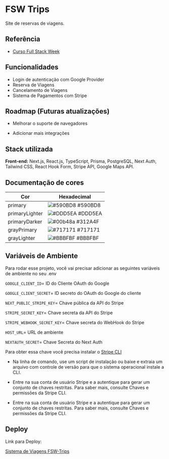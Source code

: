 # FSW Trips

Site de reservas de viagens.

## Referência

- [Curso Full Stack Week](https://fullstackclub.com.br/fsw/)

## Funcionalidades

- Login de autenticação com Google Provider
- Reserva de Viagens
- Cancelamento de Viagens
- Sistema de Pagamentos com Stripe

## Roadmap (Futuras atualizações)

- Melhorar o suporte de navegadores

- Adicionar mais integrações

## Stack utilizada

**Front-end:** Next.js, React.js, TypeScript, Prisma, PostgreSQL, Next Auth, Tailwind CSS, React Hook Form, Stripe API, Google Maps API.

## Documentação de cores

| Cor            | Hexadecimal                                                      |
| -------------- | ---------------------------------------------------------------- |
| primary        | ![#590BD8](https://via.placeholder.com/10/590BD8?text=+) #590BD8 |
| primaryLighter | ![#DDD5EA](https://via.placeholder.com/10/DDD5EA?text=+) #DDD5EA |
| primaryDarker  | ![#00b48a](https://via.placeholder.com/10/312A4F?text=+) #312A4F |
| grayPrimary    | ![#717171](https://via.placeholder.com/10/717171?text=+) #717171 |
| grayLighter    | ![#BBBFBF](https://via.placeholder.com/10/BBBFBF?text=+) #BBBFBF |

## Variáveis de Ambiente

Para rodar esse projeto, você vai precisar adicionar as seguintes variáveis de ambiente no seu .env

`GOOGLE_CLIENT_ID`= ID do Cliente OAuth do Google

`GOOGLE_CLIENT_SECRET`= ID secreto do OAuth do Google do cliente

`NEXT_PUBLIC_STRIPE_KEY`= Chave pública da API do Stripe

`STRIPE_SECRET_KEY`= Chave secreta da API do Stripe

`STRIPE_WEBHOOK_SECRET_KEY`= Chave secreta do WebHook do Stripe

`HOST_URL`= URL de ambiente

`NEXTAUTH_SECRET`= Chave Secreta do Next Auth

Para obter essa chave você precisa instalar o [Stripe CLI](https://fullstackclub.com.br/fsw/)

- Na linha de comando, use um script de instalação ou baixe e extraia um arquivo com controle de versão para que o sistema operacional instale a CLI.

- Entre na sua conta de usuário Stripe e a autentique para gerar um conjunto de chaves restritas. Para saber mais, consulte Chaves e permissões da Stripe CLI.

- Entre na sua conta de usuário Stripe e a autentique para gerar um conjunto de chaves restritas. Para saber mais, consulte Chaves e permissões da Stripe CLI.

## Deploy

Link para Deploy:

[Sistema de Viagens FSW-Trips](https://fullstackweek-trips-mp455s-projects.vercel.app/)
